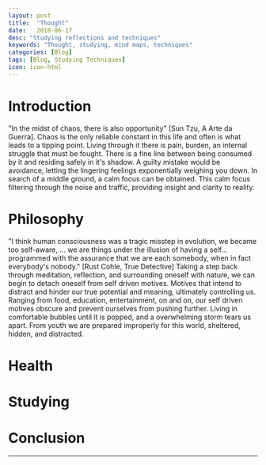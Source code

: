 ```yaml
---
layout: post
title:  "Thought"
date:   2018-06-17
desc: "Studying reflections and techniques"
keywords: "Thought, studying, mind maps, techniques"
categories: [Blog]
tags: [Blog, Studying Techniques]
icon: icon-html
---
```


# Introduction
"In the midst of chaos, there is also opportunity" [Sun Tzu, A Arte da Guerra]. Chaos is the only reliable constant in this life and often is what leads to a tipping point.  Living through it there is pain, burden, an internal struggle that must be fought.  There is a fine line between being consumed by it and residing safely in it's shadow.  A guilty mistake would be avoidance, letting the lingering feelings exponentially weighing you down.  In search of a middle ground, a calm focus can be obtained.  This calm focus filtering through the noise and traffic, providing insight and clarity to reality.

# Philosophy
"I think human consciousness was a tragic misstep in evolution, we became too self-aware, ... we are things under the illusion of having a self... programmed with the assurance that we are each somebody, when in fact everybody's nobody."  [Rust Cohle, True Detective]  Taking a step back through meditation, reflection, and surrounding oneself with nature, we can begin to detach oneself from self driven motives.  Motives that intend to distract and hinder our true potential and meaning, ultimately controlling us.  Ranging from food, education, entertainment, on and on, our self driven motives obscure and prevent ourselves from pushing further.  Living in comfortable bubbles until it is popped, and a overwhelming storm tears us apart.  From youth we are prepared improperly for this world, sheltered, hidden, and distracted.  

# Health


# Studying


# Conclusion  




---
